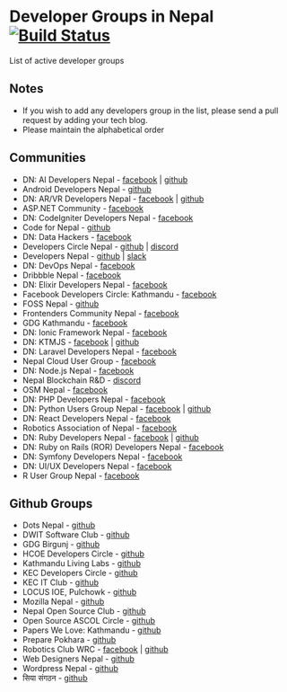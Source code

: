 # Developer Groups in Nepal [![Build Status](https://travis-ci.org/developers-nepal/groups.svg?branch=master)](https://travis-ci.org/developers-nepal/groups)
List of active developer groups

Notes
---------
- If you wish to add any developers group in the list, please send a pull request by adding your tech blog.
- Please maintain the alphabetical order

Communities
---------
* DN: AI Developers Nepal - [facebook](https://www.facebook.com/groups/aidevnepal/) | [github](https://github.com/aidevnepal)
* Android Developers Nepal - [github](https://github.com/AndDevNepal)
* DN: AR/VR Developers Nepal - [facebook](https://www.facebook.com/groups/vrnepal/) | [github](https://github.com/vrnepal)
* ASP.NET Community - [facebook](https://www.facebook.com/groups/alokgo/)
* DN: CodeIgniter Developers Nepal - [facebook](https://www.facebook.com/groups/codeigniter.nepal/)
* Code for Nepal - [github](https://github.com/code4nepal)
* DN: Data Hackers - [facebook](https://www.facebook.com/groups/1621687984734559/)
* Developers Circle Nepal - [github](https://github.com/dev-circle-np) | [discord](https://discord.gg/bjZmgek)
* Developers Nepal - [github](https://github.com/developers-nepal) | [slack](http://developersnepal.herokuapp.com)
* DN: DevOps Nepal - [facebook](https://www.facebook.com/groups/devops.nepal/)
* Dribbble Nepal - [facebook](https://www.facebook.com/groups/1617837981805541/)
* DN: Elixir Developers Nepal - [facebook](https://www.facebook.com/groups/elixir.nepal/)
* Facebook Developers Circle: Kathmandu - [facebook](https://www.facebook.com/groups/DevCKathmandu/)
* FOSS Nepal - [github](https://github.com/foss-np)
* Frontenders Community Nepal - [facebook](https://www.facebook.com/groups/frontenderscommnunitynepal/)
* GDG Kathmandu - [facebook](https://www.facebook.com/groups/gdgktm/)
* DN: Ionic Framework Nepal - [facebook](https://www.facebook.com/groups/1662197017373864/)
* DN: KTMJS - [facebook](https://www.facebook.com/groups/443642025803350/) | [github](https://github.com/developers-nepal/ktmjs)
* DN: Laravel Developers Nepal - [facebook](https://www.facebook.com/groups/laravel.nepal/)
* Nepal Cloud User Group - [facebook](https://www.facebook.com/groups/669137383201210/)
* DN: Node.js Nepal - [facebook](https://www.facebook.com/groups/nodejsnepal/)
* Nepal Blockchain R&D - [discord](https://discord.gg/QcxkQZA)
* OSM Nepal - [facebook](https://www.facebook.com/groups/mapkathmandu/)
* DN: PHP Developers Nepal - [facebook](https://www.facebook.com/groups/109070762572263/)
* DN: Python Users Group Nepal - [facebook](https://www.facebook.com/groups/pythonnepal/) | [github](https://github.com/PythonNepal)
* DN: React Developers Nepal - [facebook](https://www.facebook.com/groups/354877791514518/)
* Robotics Association of Nepal - [facebook](https://www.facebook.com/groups/nepal.ran)
* DN: Ruby Developers Nepal - [facebook](https://www.facebook.com/groups/rubydevelopersnepal/) | [github](https://github.com/RubyNepal)
* DN: Ruby on Rails (ROR) Developers Nepal - [facebook](https://www.facebook.com/groups/nepaleserordeveloper/)
* DN: Symfony Developers Nepal - [facebook](https://www.facebook.com/groups/symfony2nepal/)
* DN: UI/UX Developers Nepal - [facebook](https://www.facebook.com/groups/uxdevnepal/)
* R User Group Nepal - [facebook](https://www.facebook.com/groups/RUGNepal/)

Github Groups
---------
* Dots Nepal - [github](https://github.com/dotnepal/)
* DWIT Software Club - [github](https://github.com/softwareclub)
* GDG Birgunj - [github](https://github.com/gdgbirgunj)
* HCOE Developers Circle - [github](https://github.com/hcoedevcircle)
* Kathmandu Living Labs - [github](https://github.com/KathmanduLivingLabs) 
* KEC Developers Circle - [github](https://github.com/kec-developers-circle)
* KEC IT Club - [github](https://github.com/kec-it-club)
* LOCUS IOE, Pulchowk - [github](https://github.com/locus-ioe)
* Mozilla Nepal - [github](https://github.com/moz-np)
* Nepal Open Source Club - [github](https://github.com/openosk)
* Open Source ASCOL Circle - [github](https://github.com/OSAC)
* Papers We Love: Kathmandu - [github](https://github.com/papers-we-love/kathmandu)
* Prepare Pokhara - [github](https://github.com/PreparePokhara)
* Robotics Club WRC - [facebook](https://www.facebook.com/wrcrobo/) | [github](https://github.com/wrcrobo)
* Web Designers Nepal - [github](https://github.com/webdesignersnepal)
* Wordpress Nepal - [github](https://github.com/wpnepal)
* सिया संगठन - [github](https://github.com/SiyaOrg)
